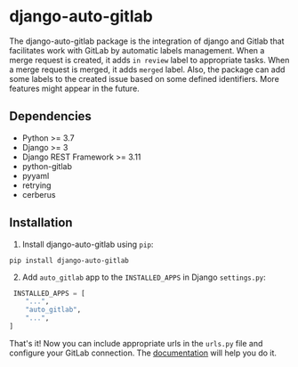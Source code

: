 # django-auto-gitlab

The django-auto-gitlab package is the integration of django and Gitlab that facilitates work with GitLab by automatic labels management. When a merge request is created, it adds `in review` label to appropriate tasks. When a merge request is merged, it adds `merged` label. Also, the package can add some labels to the created issue based on some defined identifiers. More features might appear in the future.

## Dependencies

- Python >= 3.7
- Django >= 3
- Django REST Framework >= 3.11
- python-gitlab
- pyyaml
- retrying
- cerberus

## Installation

1. Install django-auto-gitlab using `pip`:

```shell
pip install django-auto-gitlab
```

2. Add `auto_gitlab` app to the `INSTALLED_APPS` in Django `settings.py`:

```python
 INSTALLED_APPS = [
    "...",
    "auto_gitlab",
    "...",
]
```

That's it! Now you can include appropriate urls in the `urls.py` file and configure your GitLab connection. The [documentation](https://www.google.com) will help you do it.
